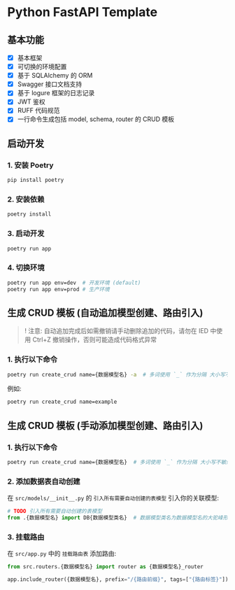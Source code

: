 # Python FastAPI Template

## 基本功能

- [x] 基本框架
- [x] 可切换的环境配置
- [x] 基于 SQLAlchemy 的 ORM
- [x] Swagger 接口文档支持
- [x] 基于 logure 框架的日志记录
- [x] JWT 鉴权
- [x] RUFF 代码规范
- [x] 一行命令生成包括 model, schema, router 的 CRUD 模板

## 启动开发

### 1. 安装 Poetry

```bash
pip install poetry
```

### 2. 安装依赖

```bash
poetry install
```

### 3. 启动开发

```bash
poetry run app
```

### 4. 切换环境

```bash
poetry run app env=dev  # 开发环境 (default)
poetry run app env=prod # 生产环境
```

## 生成 CRUD 模板 (自动追加模型创建、路由引入)
> ! 注意: 自动追加完成后如需撤销请手动删除追加的代码，请勿在 IED 中使用 Ctrl+Z 撤销操作，否则可能造成代码格式异常

### 1. 执行以下命令

```bash
poetry run create_crud name={数据模型名} -a  # 多词使用 `_` 作为分隔 大小写不敏感

```
例如:

```bash
poetry run create_crud name=example
```

## 生成 CRUD 模板 (手动添加模型创建、路由引入)

### 1. 执行以下命令

```bash
poetry run create_crud name={数据模型名}  # 多词使用 `_` 作为分隔 大小写不敏感
```

### 2. 添加数据表自动创建

在 `src/models/__init__.py` 的 `引入所有需要自动创建的表模型` 引入你的关联模型:

```python
# TODO 引入所有需要自动创建的表模型
from .{数据模型名} import DB{数据模型类名}  # 数据模型类名为数据模型名的大驼峰形式 例如: UserData
```

### 3. 挂载路由

在 `src/app.py` 中的 `挂载路由表` 添加路由:

```python
from src.routers.{数据模型名} import router as {数据模型名}_router

app.include_router({数据模型名}, prefix="/{路由前缀}", tags=["{路由标签}"])
```
